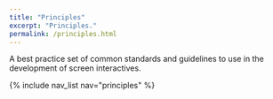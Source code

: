 ```yaml
---
title: "Principles"
excerpt: "Principles."
permalink: /principles.html
---
```


A best practice set of common standards and guidelines to use in the development of screen interactives.

{% include nav_list nav="principles" %}

